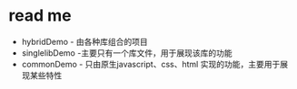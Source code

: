 # read me
* hybridDemo - 由各种库组合的项目
* singlelibDemo -主要只有一个库文件，用于展现该库的功能
* commonDemo - 只由原生javascript、css、html 实现的功能，主要用于展现某些特性